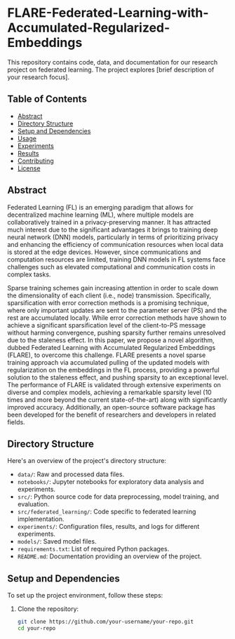 # FLARE-Federated-Learning-with-Accumulated-Regularized-Embeddings

This repository contains code, data, and documentation for our research project on federated learning. The project explores [brief description of your research focus].

## Table of Contents

- [Abstract](#Abstract)
- [Directory Structure](#directory-structure)
- [Setup and Dependencies](#setup-and-dependencies)
- [Usage](#usage)
- [Experiments](#experiments)
- [Results](#results)
- [Contributing](#contributing)
- [License](#license)

## Abstract

Federated Learning (FL) is an emerging paradigm that allows for decentralized machine learning (ML), where multiple models are collaboratively trained in a privacy-preserving manner. It has attracted much interest due to the significant advantages it brings to training deep neural network (DNN) models, particularly in terms of prioritizing privacy and enhancing the efficiency of communication resources when local data is stored at the edge devices. However, since communications and computation resources are limited, training DNN models in FL systems face challenges such as elevated computational and communication costs in complex tasks.

Sparse training schemes gain increasing attention in order to scale down the dimensionality of each client (i.e., node) transmission. Specifically, sparsification with error correction methods is a promising technique, where only important updates are sent to the parameter server (PS) and the rest are accumulated locally. While error correction methods have shown to achieve a significant sparsification level of the client-to-PS message without harming convergence, pushing sparsity further remains unresolved due to the staleness effect. In this paper, we propose a novel algorithm, dubbed Federated Learning with Accumulated Regularized Embeddings (FLARE), to overcome this challenge. FLARE presents a novel sparse training approach via accumulated pulling of the updated models with regularization on the embeddings in the FL process, providing a powerful solution to the staleness effect, and pushing sparsity to an exceptional level. The performance of FLARE is validated through extensive experiments on diverse and complex models, achieving a remarkable sparsity level (10 times and more beyond the current state-of-the-art) along with significantly improved accuracy. Additionally, an open-source software package has been developed for the benefit of researchers and developers in related fields.

## Directory Structure

Here's an overview of the project's directory structure:

- `data/`: Raw and processed data files.
- `notebooks/`: Jupyter notebooks for exploratory data analysis and experiments.
- `src/`: Python source code for data preprocessing, model training, and evaluation.
- `src/federated_learning/`: Code specific to federated learning implementation.
- `experiments/`: Configuration files, results, and logs for different experiments.
- `models/`: Saved model files.
- `requirements.txt`: List of required Python packages.
- `README.md`: Documentation providing an overview of the project.

## Setup and Dependencies

To set up the project environment, follow these steps:

1. Clone the repository:

   ```bash
   git clone https://github.com/your-username/your-repo.git
   cd your-repo

